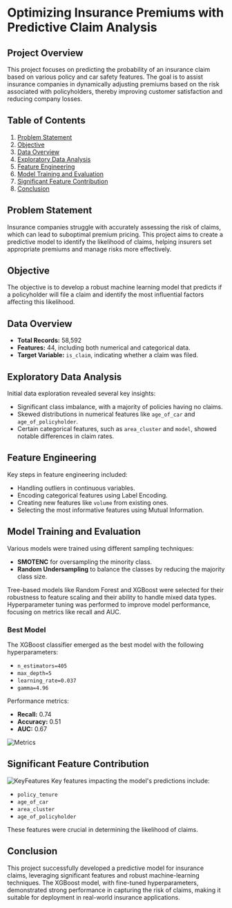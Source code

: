 # Optimizing Insurance Premiums with Predictive Claim Analysis

## Project Overview

This project focuses on predicting the probability of an insurance claim based on various policy and car safety features. The goal is to assist insurance companies in dynamically adjusting premiums based on the risk associated with policyholders, thereby improving customer satisfaction and reducing company losses.

## Table of Contents
1. [Problem Statement](#problem-statement)
2. [Objective](#objective)
3. [Data Overview](#data-overview)
4. [Exploratory Data Analysis](#exploratory-data-analysis)
5. [Feature Engineering](#feature-engineering)
6. [Model Training and Evaluation](#model-training-and-evaluation)
7. [Significant Feature Contribution](#significant-feature-contribution)
8. [Conclusion](#conclusion)

## Problem Statement
Insurance companies struggle with accurately assessing the risk of claims, which can lead to suboptimal premium pricing. This project aims to create a predictive model to identify the likelihood of claims, helping insurers set appropriate premiums and manage risks more effectively.

## Objective
The objective is to develop a robust machine learning model that predicts if a policyholder will file a claim and identify the most influential factors affecting this likelihood.

## Data Overview
- **Total Records:** 58,592
- **Features:** 44, including both numerical and categorical data.
- **Target Variable:** `is_claim`, indicating whether a claim was filed.

## Exploratory Data Analysis
Initial data exploration revealed several key insights:
- Significant class imbalance, with a majority of policies having no claims.
- Skewed distributions in numerical features like `age_of_car` and `age_of_policyholder`.
- Certain categorical features, such as `area_cluster` and `model`, showed notable differences in claim rates.

## Feature Engineering
Key steps in feature engineering included:
- Handling outliers in continuous variables.
- Encoding categorical features using Label Encoding.
- Creating new features like `volume` from existing ones.
- Selecting the most informative features using Mutual Information.

## Model Training and Evaluation
Various models were trained using different sampling techniques:
- **SMOTENC** for oversampling the minority class.
- **Random Undersampling** to balance the classes by reducing the majority class size.

Tree-based models like Random Forest and XGBoost were selected for their robustness to feature scaling and their ability to handle mixed data types. Hyperparameter tuning was performed to improve model performance, focusing on metrics like recall and AUC.

### Best Model
The XGBoost classifier emerged as the best model with the following hyperparameters:
- `n_estimators=405`
- `max_depth=5`
- `learning_rate=0.037`
- `gamma=4.96`

Performance metrics:
- **Recall:** 0.74
- **Accuracy:** 0.51
- **AUC:** 0.67

![Metrics](https://github.com/user-attachments/assets/ad641837-493b-4334-9c27-986979433c79)


## Significant Feature Contribution
![KeyFeatures](https://github.com/user-attachments/assets/f73017d7-7464-462d-af2b-17628805bfe4)
Key features impacting the model's predictions include:
- `policy_tenure`
- `age_of_car`
- `area_cluster`
- `age_of_policyholder`


These features were crucial in determining the likelihood of claims.

## Conclusion
This project successfully developed a predictive model for insurance claims, leveraging significant features and robust machine-learning techniques. The XGBoost model, with fine-tuned hyperparameters, demonstrated strong performance in capturing the risk of claims, making it suitable for deployment in real-world insurance applications.


